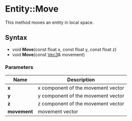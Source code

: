 # Entity::Move #
This method moves an entity in local space.

## Syntax ##
- void **Move**(const float x, const float y, const float z)
- void **Move**(const [Vec3](CPP_Vec3.md)& movement)

### Parameters ###
| Name | Description |
| --- | --- |
| **x** | x component of the movement vector |
| **y** | y component of the movement vector |
| **z** | z component of the movement vector |
| **movement** | movement vector |
